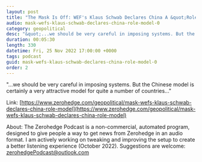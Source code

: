```yaml
---
layout: post
title: "The Mask Is Off: WEF's Klaus Schwab Declares China A &quot;Role Model&quot;"
audio: mask-wefs-klaus-schwab-declares-china-role-model-0
category: geopolitical
desc: "&quot;...we should be very careful in imposing systems. But the Chinese model is certainly a very attractive model for quite a number of countries...&quot;"
duration: 00:05:30
length: 330
datetime: Fri, 25 Nov 2022 17:00:00 +0000
tags: podcast
guid: mask-wefs-klaus-schwab-declares-china-role-model-0
order: 2
---
```

&quot;...we should be very careful in imposing systems. But the Chinese model is certainly a very attractive model for quite a number of countries...&quot;

Link: [https://www.zerohedge.com/geopolitical/mask-wefs-klaus-schwab-declares-china-role-model](https://www.zerohedge.com/geopolitical/mask-wefs-klaus-schwab-declares-china-role-model)

About: The Zerohedge Podcast is a non-commercial, automated program, designed to give people a way to get news from Zerohedge in an audio format.  I am actively working on tweaking and improving the setup to create a better listening experience (October 2022).  Suggestions are welcome: [zerohedgePodcast@outlook.com](mailto:zerohedgePodcast@outlook.com)